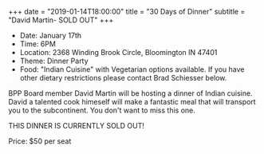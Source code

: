 +++
date = "2019-01-14T18:00:00"
title = "30 Days of Dinner"
subtitle = "David Martin- SOLD OUT"
+++
* Date: January 17th
* Time: 6PM
* Location: 2368 Winding Brook Circle, Bloomington IN 47401
* Theme: Dinner Party
* Food: "Indian Cuisine" with Vegetarian options available. If you have other dietary restrictions please contact Brad Schiesser below.

BPP Board member David Martin will be hosting a dinner of Indian cuisine. David a talented cook himeself will make a fantastic meal that will transport you to the subcontinent. You don't want to miss this one.

THIS DINNER IS CURRENTLY SOLD OUT!

Price: $50 per seat
